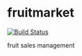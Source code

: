 # fruitmarket

[![Build Status](https://travis-ci.org/Czerny-F/fruitmarket.svg?branch=master)](https://travis-ci.org/Czerny-F/fruitmarket)

fruit sales management
